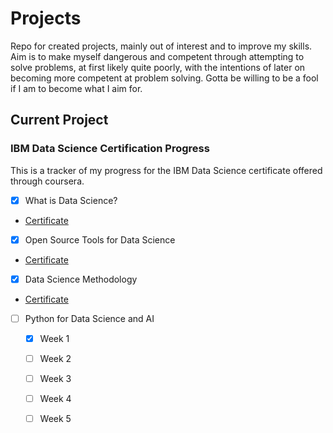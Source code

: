 # Projects
Repo for created projects, mainly out of interest and to improve my skills. Aim is to make myself dangerous and competent through attempting to solve problems, at first likely quite poorly, with the intentions of later on becoming more competent at problem solving. Gotta be willing to be a fool if I am to become what I aim for.  

## Current Project
### IBM Data Science Certification Progress
This is a tracker of my progress for the IBM Data Science certificate offered through coursera. 

- [x] What is Data Science?
- [Certificate](https://www.coursera.org/account/accomplishments/certificate/RVXGALDYMDHN)
- [x] Open Source Tools for Data Science
- [Certificate](https://www.coursera.org/account/accomplishments/certificate/4HLVBATT6FKE)
- [x] Data Science Methodology
- [Certificate](https://www.coursera.org/account/accomplishments/certificate/QEKBFMK9C38P)
- [ ] Python for Data Science and AI
  - [x] Week 1
  - [ ] Week 2
  - [ ] Week 3
  - [ ] Week 4
  - [ ] Week 5
  
